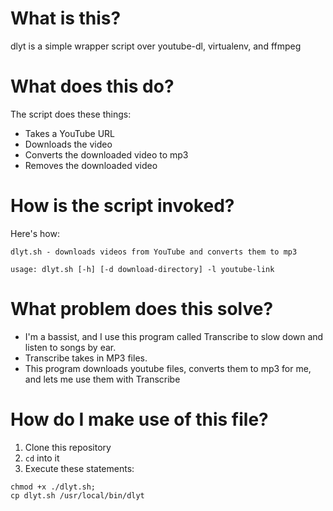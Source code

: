 # What is this?

dlyt is a simple wrapper script over youtube-dl, virtualenv, and ffmpeg


# What does this do?

The script does these things:
- Takes a YouTube URL
- Downloads the video
- Converts the downloaded video to mp3
- Removes the downloaded video

# How is the script invoked?

Here's how:

```
dlyt.sh - downloads videos from YouTube and converts them to mp3

usage: dlyt.sh [-h] [-d download-directory] -l youtube-link 
```

# What problem does this solve?

- I'm a bassist, and I use this program called Transcribe to slow down and listen to songs by ear. 
- Transcribe takes in MP3 files.
- This program downloads youtube files, converts them to mp3 for me, and lets me use them with Transcribe


# How do I make use of this file?

1. Clone this repository
2. `cd` into it
3. Execute these statements:
```
chmod +x ./dlyt.sh;
cp dlyt.sh /usr/local/bin/dlyt
```